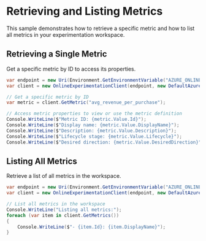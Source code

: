 # Retrieving and Listing Metrics

This sample demonstrates how to retrieve a specific metric and how to list all metrics in your experimentation workspace.

## Retrieving a Single Metric

Get a specific metric by ID to access its properties.

```C# Snippet:OnlineExperimentation_RetrieveMetric
var endpoint = new Uri(Environment.GetEnvironmentVariable("AZURE_ONLINEEXPERIMENTATION_ENDPOINT"));
var client = new OnlineExperimentationClient(endpoint, new DefaultAzureCredential());

// Get a specific metric by ID
var metric = client.GetMetric("avg_revenue_per_purchase");

// Access metric properties to view or use the metric definition
Console.WriteLine($"Metric ID: {metric.Value.Id}");
Console.WriteLine($"Display name: {metric.Value.DisplayName}");
Console.WriteLine($"Description: {metric.Value.Description}");
Console.WriteLine($"Lifecycle stage: {metric.Value.Lifecycle}");
Console.WriteLine($"Desired direction: {metric.Value.DesiredDirection}");
```

## Listing All Metrics

Retrieve a list of all metrics in the workspace.

```C# Snippet:OnlineExperimentation_ListMetrics
var endpoint = new Uri(Environment.GetEnvironmentVariable("AZURE_ONLINEEXPERIMENTATION_ENDPOINT"));
var client = new OnlineExperimentationClient(endpoint, new DefaultAzureCredential());

// List all metrics in the workspace
Console.WriteLine("Listing all metrics:");
foreach (var item in client.GetMetrics())
{
    Console.WriteLine($"- {item.Id}: {item.DisplayName}");
}
```
